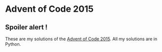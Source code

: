 # Advent of Code 2015
## Spoiler alert !

These are my solutions of the [Advent of Code 2015](http://adventofcode.com/2015). All my solutions are in Python.
